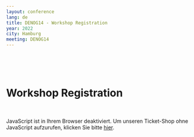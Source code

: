```yaml
---
layout: conference
lang: de
title: DENOG14 - Workshop Registration
year: 2022
city: Hamburg
meeting: DENOG14
---
```

<br>
<br>
<br>
<h1>Workshop Registration</h1><br>

<pretix-widget event="https://pretix.eu/denog/denog14workshops/"></pretix-widget>
<noscript>
   <div class="pretix-widget">
        <div class="pretix-widget-info-message">
            JavaScript ist in Ihrem Browser deaktiviert. Um unseren Ticket-Shop ohne JavaScript aufzurufen, klicken Sie bitte <a target="_blank" rel="noopener" href="https://pretix.eu/denog/denog14workshops/">hier</a>.
        </div>
    </div>
</noscript>